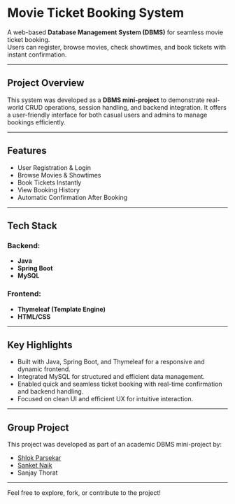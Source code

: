 # Movie Ticket Booking System

A web-based **Database Management System (DBMS)** for seamless movie ticket booking.  
Users can register, browse movies, check showtimes, and book tickets with instant confirmation.

---

## Project Overview

This system was developed as a **DBMS mini-project** to demonstrate real-world CRUD operations, session handling, and backend integration. It offers a user-friendly interface for both casual users and admins to manage bookings efficiently.

---

## Features

- User Registration & Login  
- Browse Movies & Showtimes  
- Book Tickets Instantly  
- View Booking History  
- Automatic Confirmation After Booking

---

## Tech Stack

### Backend:
- **Java**
- **Spring Boot**
- **MySQL**

### Frontend:
- **Thymeleaf (Template Engine)**
- **HTML/CSS**

---

## Key Highlights

- Built with Java, Spring Boot, and Thymeleaf for a responsive and dynamic frontend.
- Integrated MySQL for structured and efficient data management.
- Enabled quick and seamless ticket booking with real-time confirmation and backend handling.
- Focused on clean UI and efficient UX for intuitive interaction.

---

## Group Project

This project was developed as part of an academic DBMS mini-project by:

- [Shlok Parsekar](https://github.com/shlokparsekar27)  
- [Sanket Naik](https://github.com/sanketnaik20)  
- Sanjay Thorat

---

Feel free to explore, fork, or contribute to the project!
